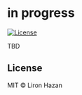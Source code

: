 # in progress

[![License](https://img.shields.io/badge/License-MIT-green.svg)](https://github.com/Sentinel-One/lottie/blob/master/LICENSE)


TBD 

## License

MIT &copy; Liron Hazan

